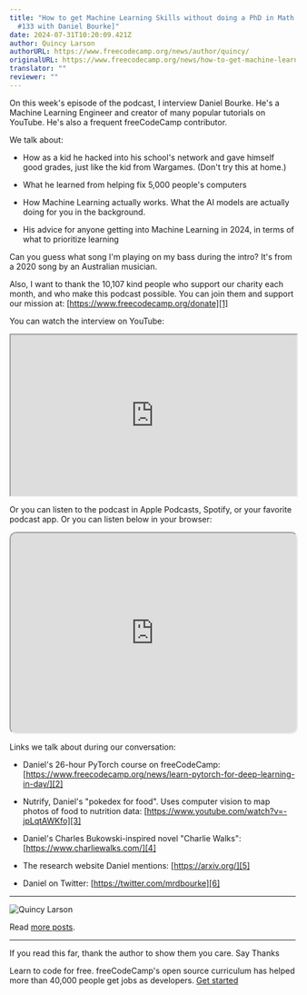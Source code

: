 ```yaml
---
title: "How to get Machine Learning Skills without doing a PhD in Math [Podcast
  #133 with Daniel Bourke]"
date: 2024-07-31T10:20:09.421Z
author: Quincy Larson
authorURL: https://www.freecodecamp.org/news/author/quincy/
originalURL: https://www.freecodecamp.org/news/how-to-get-machine-learning-skills-without-doing-a-phd-in-math-podcast-133-with-daniel-bourke/
translator: ""
reviewer: ""
---
```


On this week's episode of the podcast, I interview Daniel Bourke. He's a Machine Learning Engineer and creator of many popular tutorials on YouTube. He's also a frequent freeCodeCamp contributor.

<!-- more -->

We talk about:

-   How as a kid he hacked into his school's network and gave himself good grades, just like the kid from Wargames. (Don't try this at home.)
    
-   What he learned from helping fix 5,000 people's computers
    
-   How Machine Learning actually works. What the AI models are actually doing for you in the background.
    
-   His advice for anyone getting into Machine Learning in 2024, in terms of what to prioritize learning
    

Can you guess what song I'm playing on my bass during the intro? It's from a 2020 song by an Australian musician.

Also, I want to thank the 10,107 kind people who support our charity each month, and who make this podcast possible. You can join them and support our mission at: [https://www.freecodecamp.org/donate][1]

You can watch the interview on YouTube:

<iframe width="560" height="315" src="https://www.youtube.com/embed/EggrJhIdY3s" style="aspect-ratio: 16 / 9; width: 100%; height: auto;" title="YouTube video player" allow="accelerometer; autoplay; clipboard-write; encrypted-media; gyroscope; picture-in-picture; web-share" referrerpolicy="strict-origin-when-cross-origin" allowfullscreen="" loading="lazy"></iframe>

Or you can listen to the podcast in Apple Podcasts, Spotify, or your favorite podcast app. Or you can listen below in your browser:

<iframe style="border-radius:12px" src="https://open.spotify.com/embed/episode/6W1VcPXHKGwe97zNAeuVnK?utm_source=generator" width="100%" height="352" title="Embedded content" loading="lazy"></iframe>

Links we talk about during our conversation:

-   Daniel's 26-hour PyTorch course on freeCodeCamp: [https://www.freecodecamp.org/news/learn-pytorch-for-deep-learning-in-day/][2]
    
-   Nutrify, Daniel's "pokedex for food". Uses computer vision to map photos of food to nutrition data: [https://www.youtube.com/watch?v=-jpLqtAWKfo][3]
    
-   Daniel's Charles Bukowski-inspired novel "Charlie Walks": [https://www.charliewalks.com/][4]
    
-   The research website Daniel mentions: [https://arxiv.org/][5]
    
-   Daniel on Twitter: [https://twitter.com/mrdbourke][6]
    

---

![Quincy Larson](https://cdn.hashnode.com/res/hashnode/image/upload/v1640878938509/PLqvxeH9g.jpeg)

Read [more posts][7].

---

If you read this far, thank the author to show them you care. Say Thanks

Learn to code for free. freeCodeCamp's open source curriculum has helped more than 40,000 people get jobs as developers. [Get started][8]

[1]: https://www.freecodecamp.org/donate
[2]: https://www.freecodecamp.org/news/learn-pytorch-for-deep-learning-in-day/
[3]: https://www.youtube.com/watch?v=-jpLqtAWKfo
[4]: https://www.charliewalks.com/
[5]: https://arxiv.org/
[6]: https://twitter.com/mrdbourke
[7]: /news/author/quincy/
[8]: https://www.freecodecamp.org/learn/